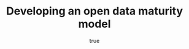 ---
id: http://contentapi.theodi.org/developing-an-open-data-maturity-model.json
web_url: http://theodi.org/blog/developing-an-open-data-maturity-model
slug: developing-an-open-data-maturity-model
title: Developing an open data maturity model
format: article
updated_at: '2015-09-11T10:57:41+01:00'
created_at: '2014-11-03T12:08:26+00:00'
tag_ids:
- blog
- open-data
- maturity
tags:
- id: http://contentapi.theodi.org/tags/articles/blog.json
  web_url: 
  title: Blog Post
  details:
    description: Blog Post
    short_description: 
    type: article
  content_with_tag:
    id: http://contentapi.theodi.org/with_tag.json?article=blog
    web_url: http://theodi.org/tags/blog
    slug: blog
  parent: 
- id: http://contentapi.theodi.org/tags/keywords/open-data.json
  web_url: 
  title: open data
  details:
    description: 
    short_description: 
    type: keyword
  content_with_tag:
    id: http://contentapi.theodi.org/with_tag.json?keyword=open-data
    web_url: http://theodi.org/tags/open-data
    slug: open-data
  parent: 
- id: http://contentapi.theodi.org/tags/keywords/maturity.json
  web_url: 
  title: maturity
  details:
    description: 
    short_description: 
    type: keyword
  content_with_tag:
    id: http://contentapi.theodi.org/with_tag.json?keyword=maturity
    web_url: http://theodi.org/tags/maturity
    slug: maturity
  parent: 
related: []
details:
  need_id: 
  business_proposition: false
  description: ''
  excerpt: Organisational change is an important aspect of becoming an open data publisher.
    Often the technical process of getting data published is actually the easiest
    step. But if users are to have reliable, ongoing access to data then organisations
    need to consider the strategic, financial and operational impacts of making their
    open data publishing efforts sustainable.
  language: en
  need_extended_font: false
  url: ''
  content: |+
    <p>Organisational change is an important aspect of becoming an open data publisher. Often the technical process of getting data published is actually the easiest step. But if users are to have reliable, ongoing access to data then organisations need to consider the strategic, financial and operational impacts of making their open data publishing efforts sustainable.</p>

    <p>Existing open data publishers are all at different stages in this change process: some are only just beginning to publish data, others have already undergone significant changes towards a more &ldquo;open by default&rdquo; model. Understanding the issues commonly encountered provides an opportunity for organisations to both learn from the successes of others and to assess their &ldquo;maturity&rdquo; as an open data publisher.</p>

    <p>The <a rel="external" href="http://data.gov.uk/dataset/defra-transparency-panel">Defra Transparency Panel</a>, put together by the Department for Environment, Food &amp; Rural Affairs, recently identified the need to be able to assess the open data maturity of <a href="https://www.gov.uk/government/organisations#department-for-environment-food-rural-affairs">organisations Defra works with</a>, with a view to using this as a means to further promote open data publishing. As this type of assessment would clearly have value to other public bodies, Defra has partnered with the ODI to explore the creation of a general &ldquo;maturity model&rdquo; for open data publishers.</p>

    <p>Funded by the Release of Data Fund, the project is just beginning and has several goals:</p>

    <ul>
      <li>convene a group of stakeholders from central and local government, and the wider open data community, to provide input into the model</li>
      <li>create an assessment model that considers the technical, strategic, financial, internal operational, customer and knowledge aspects of open data publication</li>
      <li>develop a simple tool that will allow organisations to assess themselves against the model, producing a simple scorecard and recommended areas for improvement.</li>
    </ul>

    <p>Consisting of a series of questions and measures, the assessment will be a natural complement to the Open Data Certificates. But where the certificates focus on a single dataset, the maturity model will assess the wider organisation. Where possible, data from existing certificates and data.gov.uk measures will be used to help support completion of the assessment.</p>

    <p>By providing a means for public bodies to better understand their open data maturity and concrete guidance on areas for improvement, the goal is to ultimately drive an increase in the volume and quality of open data.</p>

    <h2>First steps</h2>

    <p>The initial part of the project will consist of a series of workshops. The first of these will focus on requirements gathering with a later workshop providing an opportunity to review and test the model before it is finalised. Development of the assessment tool will then begin. </p>

    <p>The team are currently drawing up a shortlist of stakeholders to invite to the workshops, the first of which will take place before the end of the year. The initial set of attendees is based on existing expressions of interest from the Defra Transparency Panel, organisations in the <a href="https://www.gov.uk/government/organisations#department-for-environment-food-rural-affairs">Defra network</a>, DCLG, and some local authorities. The goal is to have a representative mix of different types of organisation with different levels of experience in publishing open data.</p>

    <p>While spaces will be limited, if you are interested in taking part in one of the workshops then please send me an email at <a href="&#109;&#097;&#105;&#108;&#116;&#111;:&#108;&#101;&#105;&#103;&#104;&#046;&#100;&#111;&#100;&#100;&#115;&#064;&#116;&#104;&#101;&#111;&#100;&#105;&#046;&#111;&#114;&#103;">&#108;&#101;&#105;&#103;&#104;&#046;&#100;&#111;&#100;&#100;&#115;&#064;&#116;&#104;&#101;&#111;&#100;&#105;&#046;&#111;&#114;&#103;</a> as soon as possible. However, the intention is to openly publish both the draft and final models so there will be opportunities for wider review before it is released. We&rsquo;ll also provide further updates on the project over the coming months.</p>

  media_enquiries_name: ''
  media_enquiries_email: ''
  media_enquiries_telephone: ''
  alternative_title: ''
  organizations: []
  author:
    name: Leigh Dodds
    slug: leigh-dodds
    web_url: http://theodi.org/team/leigh-dodds
    tag_ids:
    - team
    - rnd-programme
    - staff
  nodes: []
author:
  name: Leigh Dodds
  slug: leigh-dodds
  web_url: http://theodi.org/team/leigh-dodds
  tag_ids:
  - team
  - rnd-programme
  - staff
nodes: []
organizations: []
related_external_links: []
---